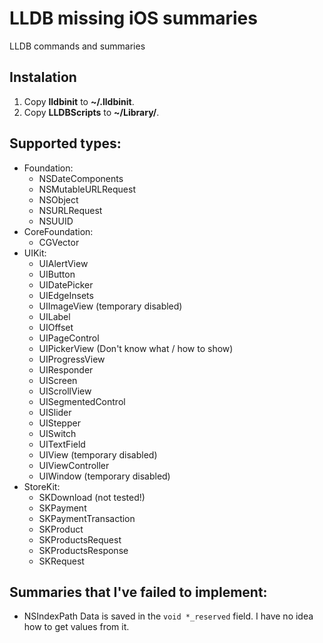 LLDB missing iOS summaries
==========================

LLDB commands and summaries

## Instalation
1. Copy **lldbinit** to **~/.lldbinit**.
2. Copy **LLDBScripts** to **~/Library/**.

## Supported types:
- Foundation:
    - NSDateComponents
    - NSMutableURLRequest
    - NSObject
    - NSURLRequest
    - NSUUID
- CoreFoundation:
    - CGVector
- UIKit:
    - UIAlertView
    - UIButton
    - UIDatePicker
    - UIEdgeInsets
    - UIImageView (temporary disabled)
    - UILabel
    - UIOffset
    - UIPageControl
    - UIPickerView (Don't know what / how to show)
    - UIProgressView
    - UIResponder
    - UIScreen
    - UIScrollView
    - UISegmentedControl
    - UISlider
    - UIStepper
    - UISwitch
    - UITextField
    - UIView (temporary disabled)
    - UIViewController
    - UIWindow (temporary disabled)
- StoreKit:
    - SKDownload (not tested!)
    - SKPayment
    - SKPaymentTransaction
    - SKProduct
    - SKProductsRequest
    - SKProductsResponse
    - SKRequest

## Summaries that I've failed to implement:
- NSIndexPath
Data is saved in the `void *_reserved` field. I have no idea how to get values from it.
